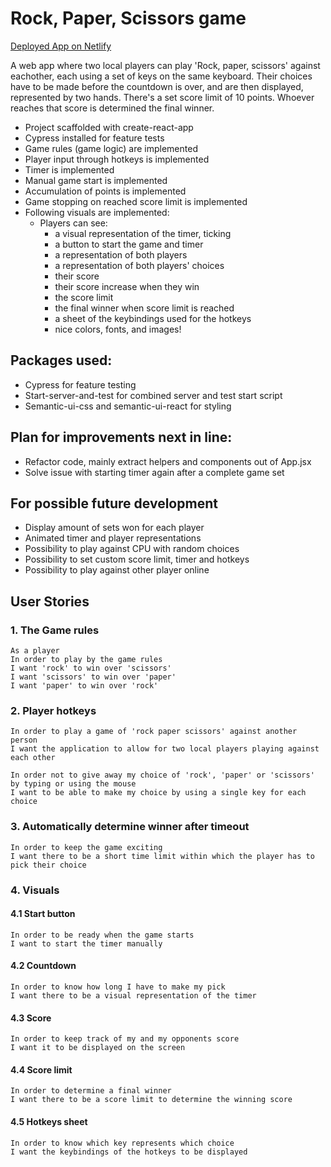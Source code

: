 # Rock, Paper, Scissors game

[Deployed App on Netlify](https://erikbjoern-rock-paper-scissors.netlify.app/)

A web app where two local players can play 'Rock, paper, scissors' against eachother, each using a set of keys on the same keyboard. Their choices have to be made before the countdown is over, and are then displayed, represented by two hands. There's a set score limit of 10 points. Whoever reaches that score is determined the final winner.


* Project scaffolded with create-react-app
* Cypress installed for feature tests
* Game rules (game logic) are implemented
* Player input through hotkeys is implemented
* Timer is implemented
* Manual game start is implemented
* Accumulation of points is implemented
* Game stopping on reached score limit is implemented
* Following visuals are implemented:
  * Players can see:
    * a visual representation of the timer, ticking
    * a button to start the game and timer
    * a representation of both players
    * a representation of both players' choices
    * their score
    * their score increase when they win
    * the score limit
    * the final winner when score limit is reached
    * a sheet of the keybindings used for the hotkeys
    * nice colors, fonts, and images!
    
## Packages used:
* Cypress for feature testing
* Start-server-and-test for combined server and test start script
* Semantic-ui-css and semantic-ui-react for styling

## Plan for improvements next in line:
* Refactor code, mainly extract helpers and components out of App.jsx
* Solve issue with starting timer again after a complete game set

## For possible future development
* Display amount of sets won for each player
* Animated timer and player representations
* Possibility to play against CPU with random choices
* Possibility to set custom score limit, timer and hotkeys
* Possibility to play against other player online

## User Stories
### 1. The Game rules
```
As a player
In order to play by the game rules
I want 'rock' to win over 'scissors'
I want 'scissors' to win over 'paper'
I want 'paper' to win over 'rock'
```
### 2. Player hotkeys

```
In order to play a game of 'rock paper scissors' against another person
I want the application to allow for two local players playing against each other

In order not to give away my choice of 'rock', 'paper' or 'scissors' by typing or using the mouse
I want to be able to make my choice by using a single key for each choice
```
### 3. Automatically determine winner after timeout
```
In order to keep the game exciting
I want there to be a short time limit within which the player has to pick their choice
```
### 4. Visuals
#### 4.1 Start button
```
In order to be ready when the game starts
I want to start the timer manually
```
#### 4.2 Countdown
```
In order to know how long I have to make my pick
I want there to be a visual representation of the timer
```
#### 4.3 Score
```
In order to keep track of my and my opponents score
I want it to be displayed on the screen
```
#### 4.4 Score limit
```
In order to determine a final winner
I want there to be a score limit to determine the winning score
```
#### 4.5 Hotkeys sheet
```
In order to know which key represents which choice
I want the keybindings of the hotkeys to be displayed
```
